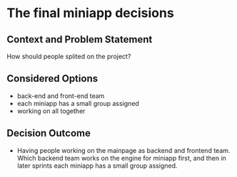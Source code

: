 # The final miniapp decisions

## Context and Problem Statement

How should people splited on the project?


## Considered Options

- back-end and front-end team
- each miniapp has a small group assigned
- working on all together

## Decision Outcome

- Having people working on the mainpage as backend and frontend team. Which backend team works on the engine for miniapp first, and then in later sprints each miniapp has a small group assigned.